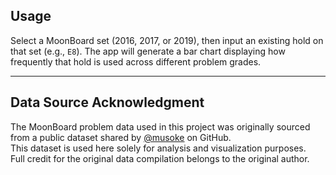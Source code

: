 ## Usage

Select a MoonBoard set (2016, 2017, or 2019), then input an existing hold on that set (e.g., `E8`).
The app will generate a bar chart displaying how frequently that hold is used across different problem grades.

---

## Data Source Acknowledgment

The MoonBoard problem data used in this project was originally sourced from a public dataset shared by [@musoke](https://github.com/musoke) on GitHub.  
This dataset is used here solely for analysis and visualization purposes.  
Full credit for the original data compilation belongs to the original author.
